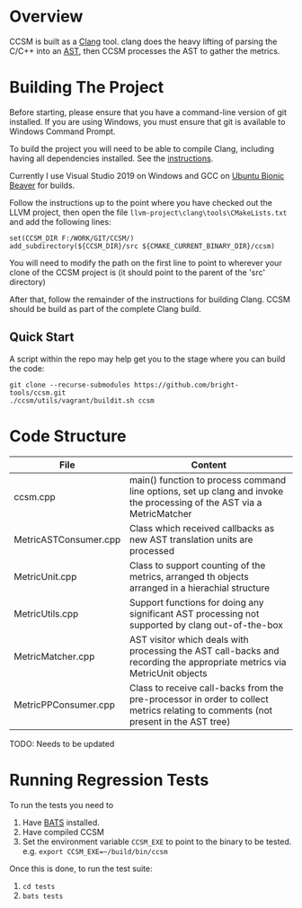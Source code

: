 Overview
========

CCSM is built as a [Clang](http://clang.llvm.org/) tool.  clang does the heavy
lifting of parsing the C/C++ into an [AST](https://en.wikipedia.org/wiki/Abstract_syntax_tree), 
then CCSM processes the AST to gather the metrics.

Building The Project
====================

Before starting, please ensure that you have a command-line version of git
installed.  If you are using Windows, you must ensure that git is available 
to Windows Command Prompt.

To build the project you will need to be able to compile Clang, including having
all dependencies installed.  See the 
[instructions](http://clang.llvm.org/get_started.html).  

Currently I use Visual Studio 2019 on Windows and GCC on
[Ubuntu Bionic Beaver](http://releases.ubuntu.com/18.04/) for builds.

Follow the instructions up to the point where you have checked out the LLVM project, 
then open the file `llvm-project\clang\tools\CMakeLists.txt` and add 
the following lines:

    set(CCSM_DIR F:/WORK/GIT/CCSM/)
    add_subdirectory(${CCSM_DIR}/src ${CMAKE_CURRENT_BINARY_DIR}/ccsm)

You will need to modify the path on the first line to point to wherever your clone
of the CCSM project is (it should point to the parent of the 'src' directory)

After that, follow the remainder of the instructions for building Clang.  CCSM
should be build as part of the complete Clang build.

Quick Start
-----------

A script within the repo may help get you to the stage where you can build the code:

```
git clone --recurse-submodules https://github.com/bright-tools/ccsm.git
./ccsm/utils/vagrant/buildit.sh ccsm
```

Code Structure
==============

File                  | Content
----------------------|--------
ccsm.cpp              | main() function to process command line options, set up clang and invoke the processing of the AST via a MetricMatcher
MetricASTConsumer.cpp | Class which received callbacks as new AST translation units are processed 
MetricUnit.cpp        | Class to support counting of the metrics, arranged th objects arranged in a hierachial structure
MetricUtils.cpp       | Support functions for doing any significant AST processing not supported by clang out-of-the-box
MetricMatcher.cpp     | AST visitor which deals with processing the AST call-backs and recording the appropriate metrics via MetricUnit objects
MetricPPConsumer.cpp  | Class to receive call-backs from the pre-processor in order to collect metrics relating to comments (not present in the AST tree)

TODO: Needs to be updated

Running Regression Tests
========================

To run the tests you need to
1. Have [BATS](https://github.com/bats-core/bats-core) installed.
1. Have compiled CCSM
1. Set the environment variable `CCSM_EXE` to point to the binary to be tested.  e.g. `export CCSM_EXE=~/build/bin/ccsm`

Once this is done, to run the test suite:

1. `cd tests`
1. `bats tests`